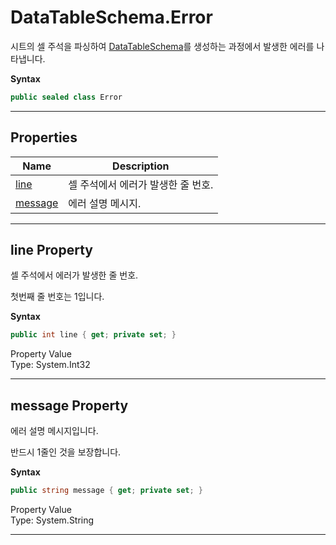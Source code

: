 # DataTableSchema.Error

시트의 셀 주석을 파싱하여
[DataTableSchema][]를 생성하는 과정에서 발생한 에러를 나타냅니다.

**Syntax**

```csharp
public sealed class Error
```

* * *
## Properties

Name | Description
---- | -----------
[line   ](#00) | 셀 주석에서 에러가 발생한 줄 번호.
[message](#01) | 에러 설명 메시지.

<a name="00"><hr></a>
## line Property

셀 주석에서 에러가 발생한 줄 번호.<br>

첫번째 줄 번호는 1입니다.

**Syntax**

```csharp
public int line { get; private set; }
```

Property Value<br>
Type: System.Int32

<a name="01"><hr></a>
## message Property

에러 설명 메시지입니다.<br>

반드시 1줄인 것을 보장합니다. 

**Syntax**

```csharp
public string message { get; private set; }
```

Property Value<br>
Type: System.String

* * *

[DataTableSchema]: ./DataTableSchema.html
